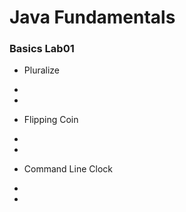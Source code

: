 # Java Fundamentals
### **Basics Lab01**
- Pluralize
* 
* 
- Flipping Coin
* 
* 
- Command Line Clock
* 
* 